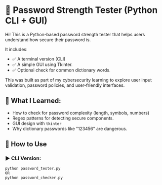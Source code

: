 # 🔐 Password Strength Tester (Python CLI + GUI)

Hi! This is a Python-based password strength tester that helps users understand how secure their password is.

It includes:
- ✅ A terminal version (CLI)
- ✅ A simple GUI using Tkinter.
- ✅ Optional check for common dictionary words.

This was built as part of my cybersecurity learning to explore user input validation, password policies, and user-friendly interfaces.

## 🧠 What I Learned:

- How to check for password complexity (length, symbols, numbers)
- Regex patterns for detecting secure components.
- GUI design with `tkinter`
- Why dictionary passwords like "123456" are dangerous.

## 🚀 How to Use

### ▶️ CLI Version:
```bash
python password_tester.py
OR
python password_checker.py
